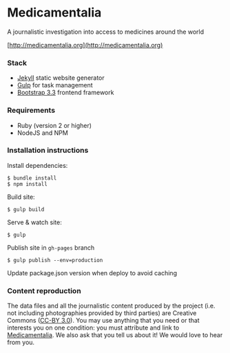 # Medicamentalia

A journalistic investigation into access to medicines around the world

[http://medicamentalia.org](http://medicamentalia.org)


### Stack

* [Jekyll](https://github.com/jekyll/jekyll) static website generator
* [Gulp](https://github.com/gulpjs/gulp) for task management
* [Bootstrap 3.3](http://getbootstrap.com/) frontend framework


### Requirements

* Ruby (version 2 or higher)
* NodeJS and NPM


### Installation instructions

Install dependencies:

    $ bundle install
    $ npm install

Build site:

    $ gulp build

Serve & watch site:

    $ gulp

Publish site in `gh-pages` branch

    $ gulp publish --env=production

Update package.json version when deploy to avoid caching


### Content reproduction

The data files and all the journalistic content produced by the project (i.e. not including photographies provided by third parties) are Creative Commons ([CC-BY 3.0](https://creativecommons.org/licenses/by/3.0/)). You may use anything that you need or that interests you on one condition: you must attribute and link to [Medicamentalia](http://medicamentalia.org/). We also ask that you tell us about it! We would love to hear from you.
 